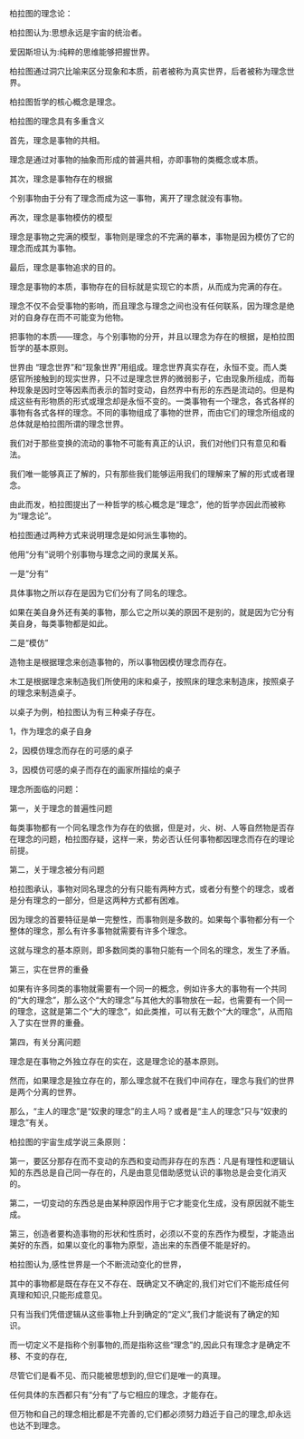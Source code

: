 柏拉图的理念论：

柏拉图认为:思想永远是宇宙的统治者。

爱因斯坦认为:纯粹的思维能够把握世界。

 

柏拉图通过洞穴比喻来区分现象和本质，前者被称为真实世界，后者被称为理念世界。

柏拉图哲学的核心概念是理念。

 

柏拉图的理念具有多重含义

首先，理念是事物的共相。

理念是通过对事物的抽象而形成的普遍共相，亦即事物的类概念或本质。

其次，理念是事物存在的根据

个别事物由于分有了理念而成为这一事物，离开了理念就没有事物。

再次，理念是事物模仿的模型

理念是事物之完满的模型，事物则是理念的不完满的摹本，事物是因为模仿了它的理念而成其为事物。

最后，理念是事物追求的目的。

理念是事物的本质，事物存在的目标就是实现它的本质，从而成为完满的存在。

理念不仅不会受事物的影响，而且理念与理念之间也没有任何联系，因为理念是绝对的自身存在而不可能变为他物。

把事物的本质——理念，与个别事物的分开，并且以理念为存在的根据，是柏拉图哲学的基本原则。

 

世界由 “理念世界”和“现象世界”用组成。理念世界真实存在，永恒不变。而人类感官所接触到的现实世界，只不过是理念世界的微弱影子，它由现象所组成，而每种现象是因时空等因素而表示的暂时变动，自然界中有形的东西是流动的。但是构成这些有形物质的形式或理念却是永恒不变的。一类事物有一个理念，各式各样的事物有各式各样的理念。不同的事物组成了事物的世界，而由它们的理念所组成的总体就是柏拉图所谓的理念世界。

 

我们对于那些变换的流动的事物不可能有真正的认识，我们对他们只有意见和看法。

我们唯一能够真正了解的，只有那些我们能够运用我们的理解来了解的形式或者理念。

由此而发，柏拉图提出了一种哲学的核心概念是“理念”，他的哲学亦因此而被称为“理念论”。

 

柏拉图通过两种方式来说明理念是如何派生事物的。

他用“分有”说明个别事物与理念之间的隶属关系。

一是“分有”

具体事物之所以存在是因为它们分有了同名的理念。

如果在美自身外还有美的事物，那么它之所以美的原因不是别的，就是因为它分有美自身，每类事物都是如此。

二是“模仿”

造物主是根据理念来创造事物的，所以事物因模仿理念而存在。

木工是根据理念来制造我们所使用的床和桌子，按照床的理念来制造床，按照桌子的理念来制造桌子。

以桌子为例，柏拉图认为有三种桌子存在。

1，作为理念的桌子自身

2，因模仿理念而存在的可感的桌子

3，因模仿可感的桌子而存在的画家所描绘的桌子

 

理念所面临的问题：

第一，关于理念的普遍性问题

每类事物都有一个同名理念作为存在的依据，但是对，火、树、人等自然物是否存在理念的问题，柏拉图存疑，这样一来，势必否认任何事物都因理念而存在的理论前提。

 

第二，关于理念被分有问题

柏拉图承认，事物对同名理念的分有只能有两种方式，或者分有整个的理念，或者是分有理念的一部分，但是这两种方式都有困难。

因为理念的首要特征是单一完整性，而事物则是多数的。如果每个事物都分有一个整体的理念，那么有许多事物就需要有许多个理念。

这就与理念的基本原则，即多数同类的事物只能有一个同名的理念，发生了矛盾。

第三，实在世界的重叠

如果有许多同类的事物就需要有一个同一的概念，例如许多大的事物有一个共同的“大的理念”，那么这个“大的理念”与其他大的事物放在一起，也需要有一个同一的理念，这就是第二个“大的理念”，如此类推，可以有无数个“大的理念”，从而陷入了实在世界的重叠。

第四，有关分离问题

理念是在事物之外独立存在的实在，这是理念论的基本原则。

然而，如果理念是独立存在的，那么理念就不在我们中间存在，理念与我们的世界是两个分离的世界。

那么，“主人的理念”是“奴隶的理念”的主人吗？或者是“主人的理念”只与“奴隶的理念”有关。

 

柏拉图的宇宙生成学说三条原则：

第一，要区分那存在而不变动的东西和变动而非存在的东西：凡是有理性和逻辑认知的东西总是自己同一存在的，凡是由意见借助感觉认识的事物总是会变化消灭的。

第二，一切变动的东西总是由某种原因作用于它才能变化生成，没有原因就不能生成。

第三，创造者要构造事物的形状和性质时，必须以不变的东西作为模型，才能造出美好的东西，如果以变化的事物为原型，造出来的东西便不能是好的。

 

柏拉图认为,感性世界是一个不断流动变化的世界，

其中的事物都是既在存在又不存在、既确定又不确定的,我们对它们不能形成任何真理和知识,只能形成意见。

只有当我们凭借逻辑从这些事物上升到确定的“定义”,我们才能说有了确定的知识。

而一切定义不是指称个别事物的,而是指称这些“理念”的,因此只有理念才是确定不移、不变的存在,

尽管它们是看不见、而只能被思想到的,但它们是唯一的真理。

任何具体的东西都只有“分有”了与它相应的理念，才能存在。

但万物和自己的理念相比都是不完善的,它们都必须努力趋近于自己的理念,却永远也达不到理念。
